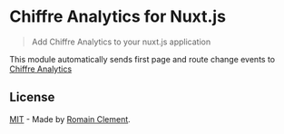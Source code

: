 # Chiffre Analytics for Nuxt.js

> Add Chiffre Analytics to your nuxt.js application

This module automatically sends first page and route change events to [Chiffre Analytics]

## License

[MIT] - Made by [Romain Clement](https://romain-clement.net).

[Chiffre Analytics]: https://chiffre.io
[MIT]: https://github.com/rclement/nuxt-chiffre/blob/master/LICENSE
[Romain Clement]: https://romain-clement.net